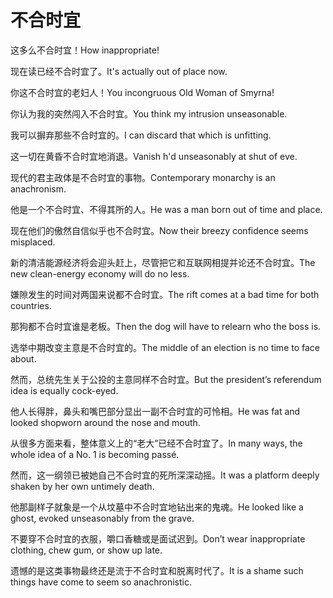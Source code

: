 # 不合时宜

<p><span class="chinese">这多么不合时宜！</span><span class="english">How inappropriate!</span></p>

<p><span class="chinese">现在读已经不合时宜了。</span><span class="english">It's actually out of place now.</span></p>

<p><span class="chinese">你这不合时宜的老妇人！</span><span class="english">You incongruous Old Woman of Smyrna!</span></p>

<p><span class="chinese">你认为我的突然闯入不合时宜。</span><span class="english">You think my intrusion unseasonable.</span></p>

<p><span class="chinese">我可以摒弃那些不合时宜的。</span><span class="english">I can discard that which is unfitting.</span></p>

<p><span class="chinese">这一切在黄昏不合时宜地消退。</span><span class="english">Vanish h'd unseasonably at shut of eve.</span></p>

<p><span class="chinese">现代的君主政体是不合时宜的事物。</span><span class="english">Contemporary monarchy is an anachronism.</span></p>

<p><span class="chinese">他是一个不合时宜、不得其所的人。</span><span class="english">He was a man born out of time and place.</span></p>

<p><span class="chinese">现在他们的傲然自信似乎也不合时宜。</span><span class="english">Now their breezy confidence seems misplaced.</span></p>

<p><span class="chinese">新的清洁能源经济将会迎头赶上，尽管把它和互联网相提并论还不合时宜。</span><span class="english">The new clean-energy economy will do no less.</span></p>

<p><span class="chinese">嫌隙发生的时间对两国来说都不合时宜。</span><span class="english">The rift comes at a bad time for both countries.</span></p>

<p><span class="chinese">那狗都不合时宜谁是老板。</span><span class="english">Then the dog will have to relearn who the boss is.</span></p>

<p><span class="chinese">选举中期改变主意是不合时宜的。</span><span class="english">The middle of an election is no time to  face about.</span></p>

<p><span class="chinese">然而，总统先生关于公投的主意同样不合时宜。</span><span class="english">But the president’s referendum idea is equally cock-eyed.</span></p>

<p><span class="chinese">他人长得胖，鼻头和嘴巴部分显出一副不合时宜的可怜相。</span><span class="english">He was fat and looked shopworn around the nose and mouth.</span></p>

<p><span class="chinese">从很多方面来看，整体意义上的“老大”已经不合时宜了。</span><span class="english">In many ways, the whole idea of a No. 1 is becoming passé.</span></p>

<p><span class="chinese">然而，这一纲领已被她自己不合时宜的死所深深动摇。</span><span class="english">It was a platform deeply shaken by her own untimely death.</span></p>

<p><span class="chinese">他那副样子就象是一个从坟墓中不合时宜地钻出来的鬼魂。</span><span class="english">He looked like a ghost, evoked unseasonably from the grave.</span></p>

<p><span class="chinese">不要穿不合时宜的衣服，嚼口香糖或是面试迟到。</span><span class="english">Don’t wear inappropriate clothing, chew gum, or show up late.</span></p>

<p><span class="chinese">遗憾的是这类事物最终还是流于不合时宜和脱离时代了。</span><span class="english">It is a shame such things have come to seem so anachronistic.</span></p>

